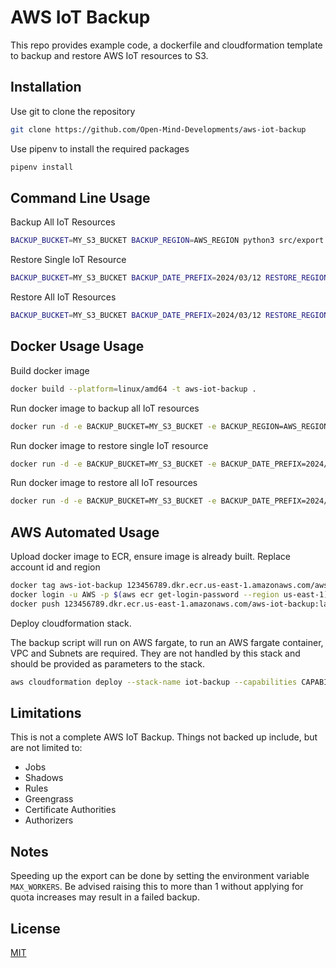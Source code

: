 # AWS IoT Backup

This repo provides example code, a dockerfile and cloudformation template to backup and restore AWS IoT resources to S3.

## Installation

Use git to clone the repository

```bash
git clone https://github.com/Open-Mind-Developments/aws-iot-backup
```

Use pipenv to install the required packages

```bash
pipenv install
```

## Command Line Usage
Backup All IoT Resources
```bash
BACKUP_BUCKET=MY_S3_BUCKET BACKUP_REGION=AWS_REGION python3 src/export.py
```
Restore Single IoT Resource
```bash
BACKUP_BUCKET=MY_S3_BUCKET BACKUP_DATE_PREFIX=2024/03/12 RESTORE_REGION=AWS_REGION THING_NAME=MY_IOT_THING python3 src/restore_single.py
```
Restore All IoT Resources
```bash
BACKUP_BUCKET=MY_S3_BUCKET BACKUP_DATE_PREFIX=2024/03/12 RESTORE_REGION=AWS_REGION python3 src/restore_all.py
```

## Docker Usage Usage
Build docker image
```bash
docker build --platform=linux/amd64 -t aws-iot-backup .
```
Run docker image to backup all IoT resources
```bash
docker run -d -e BACKUP_BUCKET=MY_S3_BUCKET -e BACKUP_REGION=AWS_REGION -v ~/.aws:/root/.aws aws-iot-backup
```
Run docker image to restore single IoT resource
```bash
docker run -d -e BACKUP_BUCKET=MY_S3_BUCKET -e BACKUP_DATE_PREFIX=2024/03/12 -e RESTORE_REGION=AWS_REGION -e THING_NAME=MY_IOT_THING -v ~/.aws:/root/.aws aws-iot-backup restore_single.py
```
Run docker image to restore all IoT resources
```bash
docker run -d -e BACKUP_BUCKET=MY_S3_BUCKET -e BACKUP_DATE_PREFIX=2024/03/12 -e RESTORE_REGION=AWS_REGION -v ~/.aws:/root/.aws aws-iot-backup restore_all.py
```

## AWS Automated Usage
Upload docker image to ECR, ensure image is already built. Replace account id and region
```bash
docker tag aws-iot-backup 123456789.dkr.ecr.us-east-1.amazonaws.com/aws-iot-backup:latest
docker login -u AWS -p $(aws ecr get-login-password --region us-east-1) 123456789.dkr.ecr.us-east-1.amazonaws.com
docker push 123456789.dkr.ecr.us-east-1.amazonaws.com/aws-iot-backup:latest
```
Deploy cloudformation stack.

The backup script will run on AWS fargate, to run an AWS fargate container, VPC and Subnets are required. They are not handled by this stack and should be provided as parameters to the stack. 
```bash
aws cloudformation deploy --stack-name iot-backup --capabilities CAPABILITY_IAM CAPABILITY_NAMED_IAM --template-file template.yaml --parameter-overrides VpcId=vpc-123abc PrivateSubnets=subnet-123abc,subnet-123abc

```

## Limitations
This is not a complete AWS IoT Backup. Things not backed up include, but are not limited to:
- Jobs
- Shadows
- Rules
- Greengrass
- Certificate Authorities
- Authorizers


## Notes

Speeding up the export can be done by setting the environment variable `MAX_WORKERS`. Be advised raising this to more than 1 without applying for quota increases may result in a failed backup. 

## License

[MIT](https://opensource.org/license/mit)

